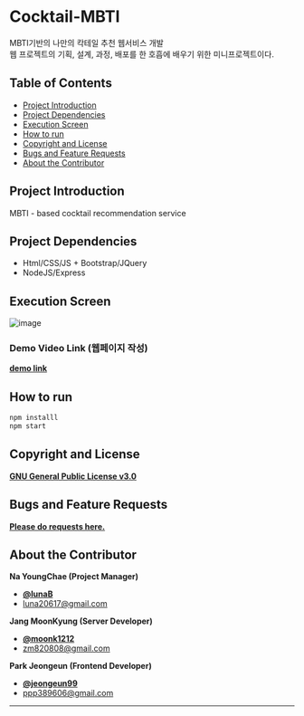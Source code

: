 # Cocktail-MBTI
MBTI기반의 나만의 칵테일 추천 웹서비스 개발  
웹 프로젝트의 기획, 설계, 과정, 배포를 한 호흡에 배우기 위한 미니프로젝트이다.

## Table of Contents

- [Project Introduction](#Project-Introduction)
- [Project Dependencies](#Project-Dependencies)
- [Execution Screen](#Execution-Screen)
- [How to run](#How-to-run)
- [Copyright and License](#Copyright-and-License)
- [Bugs and Feature Requests](#Bugs-and-Feature-Requests)
- [About the Contributor](#About-the-Contributor)
   
## Project Introduction
MBTI - based cocktail recommendation service

## Project Dependencies
- Html/CSS/JS + Bootstrap/JQuery
- NodeJS/Express

## Execution Screen
![image](https://user-images.githubusercontent.com/46837070/111961053-dea6d300-8b33-11eb-9ab9-a436667608ab.png)


### Demo Video Link (웹페이지 작성) 
[**demo link**](https://www.cocktail-mbti.com)

## How to run
```bash
npm installl
npm start
```

## Copyright and License
[**GNU General Public License v3.0**](https://github.com/Public-Luna/Cocktail-MBTI)


## Bugs and Feature Requests
[**Please do requests here.**](https://github.com/Public-Luna/Cocktail-MBTI/issues)

   
## About the Contributor

**Na YoungChae (Project Manager)**
- [**@lunaB**](https://github.com/lunaB)   
- <luna20617@gmail.com> 

**Jang MoonKyung (Server Developer)**
- [**@moonk1212**](https://github.com/moonk1212)   
- <zm820808@gmail.com> 

**Park Jeongeun (Frontend Developer)**
- [**@jeongeun99**](https://github.com/jeongeun99)   
- <ppp389606@gmail.com> 

* * *
